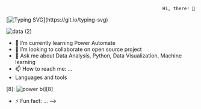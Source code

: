                                                               Hi, there! 👋
  [![Typing SVG](https://readme-typing-svg.demolab.com/?lines=This+is+Lilian+Ugwu+...;Nice+to+meet+you!)](https://git.io/typing-svg)


![data (2)](https://user-images.githubusercontent.com/78624637/190884537-4f3f3aea-7b1d-41bd-b659-791db2b82379.jpg)


- 🌱 I’m currently learning Power Automate
- 👯 I’m looking to collaborate on open source project
- 💬 Ask me about Data Analysis, Python, Data Visualization, Machine learning
- 📫 How to reach me: ...
-   Languages and tools


[1]:  ![excel](https://user-images.githubusercontent.com/78624637/190885760-0c390f7b-29f7-45bd-b0d5-c02a802ba90b.jpg)][1]

[2]:  ![sql](https://user-images.githubusercontent.com/78624637/190885979-e76d903f-758b-4104-be05-e0a440c80d0a.jpg)][2]

[3]:  ![git](https://user-images.githubusercontent.com/78624637/190886002-0888dea2-b7c4-4482-9fb3-468c1f7aed57.jpg)][3]

[4]:  ![python](https://user-images.githubusercontent.com/78624637/190885786-d9a20ded-f46c-451c-b7ec-81bdacb4b251.jpg)][4]

[5]:  ![monogo](https://user-images.githubusercontent.com/78624637/190885787-d065e631-588e-4981-b9ec-ec88e3f70971.png)][5]

[6]:  ![mysql](https://user-images.githubusercontent.com/78624637/190885793-f2650681-883d-4e29-b65b-3d75659d5c61.png)][6]

[7]:   ![sklearn](https://user-images.githubusercontent.com/78624637/190885803-1112e1b2-a4eb-44c8-8689-3b895bc9bc7d.png)][7]

[8]:   ![power bi](https://user-images.githubusercontent.com/78624637/190885805-29f0bb4b-3fb2-48c3-91af-7198d0e25a62.jpg)][8]
- ⚡ Fun fact: ...
-->
